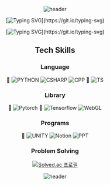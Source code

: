 <div align=center>
  
  ![header](https://capsule-render.vercel.app/api?type=waving&color=timeGradient&height=90)
  
  [![Typing SVG](https://readme-typing-svg.herokuapp.com?font=Fira+Code&duration=3000&pause=1200&center=true&color=BBBBBB&multiline=true&repeat=false&width=1000&height=100&lines=Hi%2C+I'm+dongwon.+%F0%9F%91%8B;I'm+currently+working+in+Visual+Computing+Lab,+JBNU.;I'm+interested+in+3D+Vision%2C+AR+Technologies.+;And...;)](https://git.io/typing-svg)

  [![Typing SVG](https://readme-typing-svg.demolab.com?font=Fira+Code&size=18&duration=3100&pause=1650&color=C2C2C2&center=true&vCenter=true&multiline=true&repeat=false&random=false&width=1000&height=200&lines=++++++++++++++++++++++++++++++++++++++++++++++++++++++++++++++++++++++++++++++++++++++++++++++++++++++++++++++++++++;++++++++++++++++++++++++++++++++++++++++++++++++++++++++++++++++++++++++++++++++++++++++++++++++++++++++++++++++++++;++++++++++++++++++++++++++++++++++++++++++++++++++++++++++++++++++++++++++++++++++++++++++++++++++++++++++++++++++++;+;I+received+MSc+degree+from+Dept.+of+Computer+Science+And+Artificial+Intelligence.;I'm+currently+pursuing+Ph.D.+course+at+the+Jeonbuk+Nat'l+University.;My+current+research+interests+are+3D+Gaussian+Splatting.)](https://git.io/typing-svg)
  
  ## Tech Skills
  ### Language
  💪
  ![PYTHON](https://img.shields.io/badge/Python-3776AB?style=flat-square&logo=python&logoColor=white)
  ![CSHARP](https://img.shields.io/badge/C%23-239120?style=flat-square&logo=CSharp&logoColor=white)
  ![CPP](https://img.shields.io/badge/C++-00599C?style=flat-square&logo=c%2B%2B&logoColor=white)
  🌱
  ![TS](https://img.shields.io/badge/TypeScript-3178C6?style=flat-square&logo=typescript&logoColor=white)  

  ### Library
  💪
  ![Pytorch](https://img.shields.io/badge/Pytorch-EE4C2C?style=flat-square&logo=Pytorch&logoColor=white)
  🌱
  ![Tensorflow](https://img.shields.io/badge/Tensorflow-FF6F00?style=flat-square&logo=Tensorflow&logoColor=white)
  ![WebGL](https://img.shields.io/badge/WebGL-990000?style=flat-square&logo=Webgl&logoColor=white)
  
  ### Programs
  💪
  ![UNITY](https://img.shields.io/badge/Unity-000000?style=flat-square&logo=Unity&logoColor=white)
  ![Notion](https://img.shields.io/badge/Notion-000000?style=flat-square&logo=Notion&logoColor=white)
  ![PPT](https://img.shields.io/badge/PowerPoint-B7472A?style=flat-square&logo=MicrosoftPowerPoint&logoColor=white)
  
  ### Problem Solving
  [![Solved.ac 프로필](http://mazassumnida.wtf/api/mini/generate_badge?boj=tuna1210)](https://solved.ac/tuna1210)

  ![header](https://capsule-render.vercel.app/api?type=rect&color=timeGradient&height=1)

</div>
